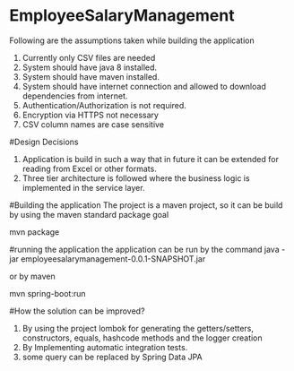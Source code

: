 # EmployeeSalaryManagement

Following are the assumptions taken while building the application
1. Currently only CSV files are needed
2. System should have java 8 installed.
3. System should have maven installed.
4. System should have internet connection and allowed to download dependencies from internet.
5. Authentication/Authorization is not required.
6. Encryption via HTTPS not necessary
7. CSV column names are case sensitive

#Design Decisions
1. Application is build in such a way that in future it can be extended for reading from Excel or other formats.
2. Three tier architecture is followed where the business logic is implemented in the service layer.

#Building the application
The project is a maven project, so it can be build by using the maven standard package goal

mvn package

#running the application
the application can be run by the command
java -jar employeesalarymanagement-0.0.1-SNAPSHOT.jar

or by maven 

mvn spring-boot:run

#How the solution can be improved?
1. By using the project lombok for generating the getters/setters, constructors, equals, hashcode methods and the logger creation
2. By Implementing automatic integration tests.
3. some query can be replaced by Spring Data JPA